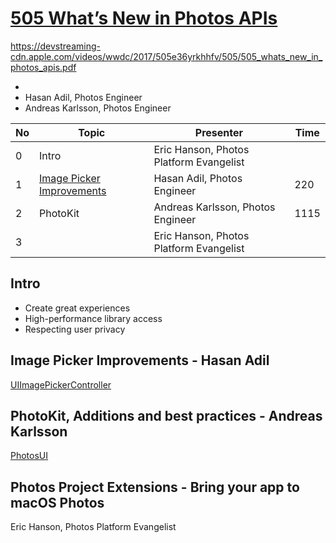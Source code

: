 

# [505 What’s New in Photos APIs](https://developer.apple.com/videos/play/wwdc2017/505/)

https://devstreaming-cdn.apple.com/videos/wwdc/2017/505e36yrkhhfv/505/505_whats_new_in_photos_apis.pdf


*
* Hasan Adil, Photos Engineer
* Andreas Karlsson, Photos Engineer



No|Topic|Presenter|Time
--|--|--|--
0|Intro|Eric Hanson, Photos Platform Evangelist
1|[Image Picker Improvements](1-imagepicker.md)|Hasan Adil, Photos Engineer|220
2|PhotoKit|Andreas Karlsson, Photos Engineer|1115
3||Eric Hanson, Photos Platform Evangelist|

## Intro

* Create great experiences
* High-performance library access
* Respecting user privacy

## Image Picker Improvements - Hasan Adil

[UIImagePickerController](https://developer.apple.com/documentation/uikit/uiimagepickercontroller)



## PhotoKit, Additions and best practices - Andreas Karlsson




[PhotosUI](https://developer.apple.com/documentation/photosui)



## Photos Project Extensions - Bring your app to macOS Photos

Eric Hanson, Photos Platform Evangelist
